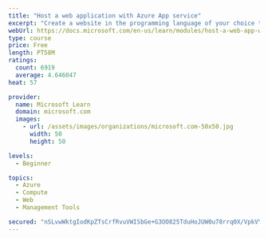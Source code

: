 ```yaml
---
title: "Host a web application with Azure App service"
excerpt: "Create a website in the programming language of your choice through the hosted web app platform in Azure App Service."
webUrl: https://docs.microsoft.com/en-us/learn/modules/host-a-web-app-with-azure-app-service/
type: course
price: Free
length: PT58M
ratings:
  count: 6919
  average: 4.646047
heat: 57

provider:
  name: Microsoft Learn
  domain: microsoft.com
  images:
    - url: /assets/images/organizations/microsoft.com-50x50.jpg
      width: 50
      height: 50

levels:
  - Beginner

topics:
  - Azure
  - Compute
  - Web
  - Management Tools

secured: "nSLvwWktgIodKpZTsCrfRvuVWISbGe+G3OO825TduHoJUW0u78rrq0X/VpkVYPH7LpfnTJEbTGQmGCCK3QOF/xa4kwE/MSIbXPKUZwS0CjwvLxwrYd4w22Y3ioYp4TgkCYoE3c551Gzyvgn5Bj7M01Hb+PFljnhW2POpovpO5NOYxKPjajmJc/fUxGSjxQmqgW3dldBRQ3C/z1mEX0SOiCmuAAMUNIsytknwpaNv8GMIBb+2q6mXKsnygL8FMl6/Ra3YPyZm3adAbRkJayEEgYbEa47ggu9KfVp3J8ofOD01nVAGbU29qpIZcXPQ/omteBTT71b/P0HChJwTpixaI4bDSApTHIHfcrT8BVAGSUcnpRW8IWFK37ZY3sXJ63nlIYC56zYCmc2lTdtaGdgSZoYAH7uubqQraJNy6otioFk=;Gz3OAUP3pbCUverG+hhxcA=="
---
```


